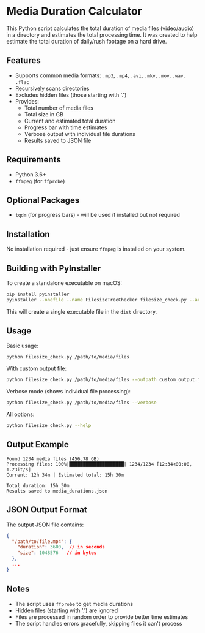 # Media Duration Calculator

This Python script calculates the total duration of media files (video/audio) in a directory and estimates the total processing time. It was created to help estimate the total duration of daily/rush footage on a hard drive.

## Features

- Supports common media formats: `.mp3`, `.mp4`, `.avi`, `.mkv`, `.mov`, `.wav`, `.flac`
- Recursively scans directories
- Excludes hidden files (those starting with '.')
- Provides:
  - Total number of media files
  - Total size in GB
  - Current and estimated total duration
  - Progress bar with time estimates
  - Verbose output with individual file durations
  - Results saved to JSON file

## Requirements

- Python 3.6+
- `ffmpeg` (for `ffprobe`)

## Optional Packages

- `tqdm` (for progress bars) - will be used if installed but not required

## Installation

No installation required - just ensure `ffmpeg` is installed on your system.

## Building with PyInstaller

To create a standalone executable on macOS:

```bash
pip install pyinstaller
pyinstaller --onefile --name FilesizeTreeChecker filesize_check.py --argv-emulation --optimize 2 --target-architecture x86_64 --clean --console
```

This will create a single executable file in the `dist` directory.

## Usage

Basic usage:
```bash
python filesize_check.py /path/to/media/files
```

With custom output file:
```bash
python filesize_check.py /path/to/media/files --outpath custom_output.json
```

Verbose mode (shows individual file processing):
```bash
python filesize_check.py /path/to/media/files --verbose
```

All options:
```bash
python filesize_check.py --help
```

## Output Example

```
Found 1234 media files (456.78 GB)
Processing files: 100%|████████████████████| 1234/1234 [12:34<00:00,  1.23it/s]
Current: 12h 34m | Estimated total: 15h 30m

Total duration: 15h 30m
Results saved to media_durations.json
```

## JSON Output Format

The output JSON file contains:
```json
{
  "/path/to/file.mp4": {
    "duration": 3600,  // in seconds
    "size": 1048576   // in bytes
  },
  ...
}
```

## Notes

- The script uses `ffprobe` to get media durations
- Hidden files (starting with '.') are ignored
- Files are processed in random order to provide better time estimates
- The script handles errors gracefully, skipping files it can't process
